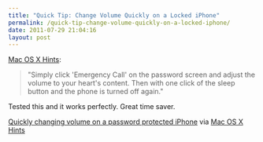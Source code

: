 ```yaml
---
title: "Quick Tip: Change Volume Quickly on a Locked iPhone"
permalink: /quick-tip-change-volume-quickly-on-a-locked-iphone/
date: 2011-07-29 21:04:16
layout: post
---
```


[Mac OS X Hints](http://hints.macworld.com/article.php?story=20110722201229322):

> "Simply click 'Emergency Call' on the password screen and adjust the volume to your heart's content. Then with one click of the sleep button and the phone is turned off again."

Tested this and it works perfectly. Great time saver.

[Quickly changing volume on a password protected iPhone](http://hints.macworld.com/article.php?story=20110722201229322) via [Mac OS X Hints](http://hints.macworld.com/)